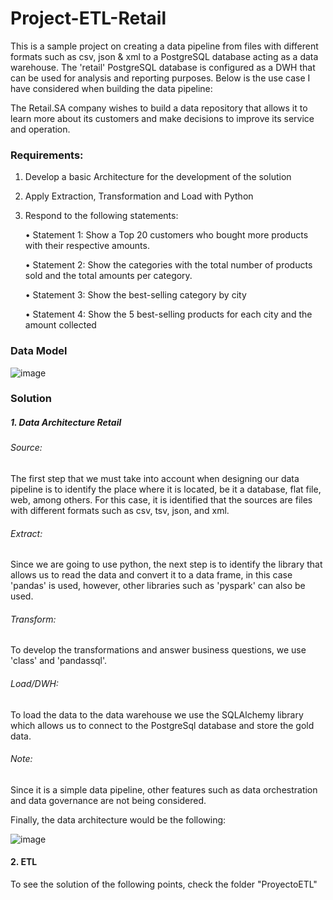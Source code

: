 # Project-ETL-Retail
This is a sample project on creating a data pipeline from files with different formats such as csv, json & xml to a PostgreSQL database acting as a data warehouse. The 'retail' PostgreSQL database is configured as a DWH that can be used for analysis and reporting purposes. Below is the use case I have considered when building the data pipeline:

The Retail.SA company wishes to build a data repository that allows it to learn more about its customers and make decisions to improve its service and operation.

### Requirements:

1. Develop a basic Architecture for the development of the solution

2. Apply Extraction, Transformation and Load with Python

3. Respond to the following statements:

      • Statement 1: Show a Top 20 customers who bought more products with their respective amounts.

      • Statement 2: Show the categories with the total number of products sold and the total amounts per category.

      • Statement 3: Show the best-selling category by city

      • Statement 4: Show the 5 best-selling products for each city and the amount collected
 
 ### Data Model
![image](https://user-images.githubusercontent.com/96121226/218275834-e9c78137-5314-4e71-a22a-e33819f09333.png)

### Solution

##### 1. Data Architecture Retail

###### Source:
The first step that we must take into account when designing our data pipeline is to identify the place where it is located, be it a database, flat file, web, among others. For this case, it is identified that the sources are files with different formats such as csv, tsv, json, and xml.

###### Extract:
Since we are going to use python, the next step is to identify the library that allows us to read the data and convert it to a data frame, in this case 'pandas' is used, however, other libraries such as 'pyspark' can also be used.

###### Transform:
To develop the transformations and answer business questions, we use 'class' and 'pandassql'.

###### Load/DWH:
To load the data to the data warehouse we use the SQLAlchemy library which allows us to connect to the PostgreSql database and store the gold data.

###### Note:
Since it is a simple data pipeline, other features such as data orchestration and data governance are not being considered.

Finally, the data architecture would be the following:

![image](https://user-images.githubusercontent.com/96121226/218282287-df3bf6d9-5ba6-45b6-8990-7ae65fc425fa.png)

#### 2. ETL
To see the solution of the following points, check the folder "ProyectoETL"






